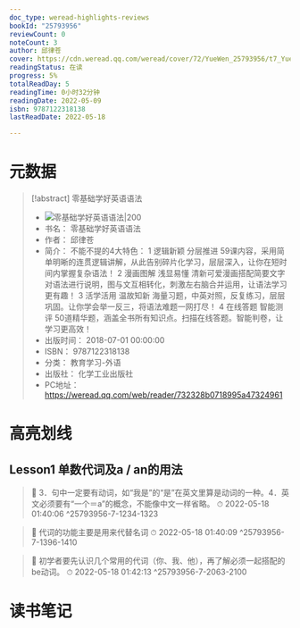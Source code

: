 ```yaml
---
doc_type: weread-highlights-reviews
bookId: "25793956"
reviewCount: 0
noteCount: 3
author: 邱律苍
cover: https://cdn.weread.qq.com/weread/cover/72/YueWen_25793956/t7_YueWen_25793956.jpg
readingStatus: 在读
progress: 5%
totalReadDay: 5
readingTime: 0小时32分钟
readingDate: 2022-05-09
isbn: 9787122318138
lastReadDate: 2022-05-18

---
```

# 元数据
> [!abstract] 零基础学好英语语法
> - ![ 零基础学好英语语法|200](https://cdn.weread.qq.com/weread/cover/72/YueWen_25793956/t7_YueWen_25793956.jpg)
> - 书名： 零基础学好英语语法
> - 作者： 邱律苍
> - 简介： 不能不提的4大特色： 1 逻辑新颖 分层推进 59课内容，采用简单明晰的连贯逻辑讲解，从此告别碎片化学习，层层深入，让你在短时间内掌握复杂语法！ 2 漫画图解 浅显易懂 清新可爱漫画搭配简要文字对语法进行说明，图与文互相转化，刺激左右脑合并运用，让语法学习更有趣！ 3 活学活用 温故知新 海量习题，中英对照，反复练习，层层巩固。让你学会举一反三，将语法难题一网打尽！ 4 在线答题 智能测评 50道精华题，涵盖全书所有知识点。扫描在线答题。智能判卷，让学习更高效！
> - 出版时间： 2018-07-01 00:00:00
> - ISBN： 9787122318138
> - 分类： 教育学习-外语
> - 出版社： 化学工业出版社
> - PC地址：https://weread.qq.com/web/reader/732328b0718995a47324961

# 高亮划线

## Lesson1 单数代词及a / an的用法

> 📌 3．句中一定要有动词，如“我是”的“是”在英文里算是动词的一种。4．英文必须要有“一个＝a”的概念，不能像中文一样省略。 
> ⏱ 2022-05-18 01:40:06 ^25793956-7-1234-1323

> 📌 代词的功能主要是用来代替名词 
> ⏱ 2022-05-18 01:40:09 ^25793956-7-1396-1410

> 📌 初学者要先认识几个常用的代词（你、我、他），再了解必须一起搭配的be动词。 
> ⏱ 2022-05-18 01:42:13 ^25793956-7-2063-2100

# 读书笔记

